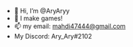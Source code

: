 - 👋 Hi, I’m @AryAryy
- 👀 I make games!
- 📫 my email: mahdi47444@gmail.com
- My Discord: Ary_Ary#2102
<!---
AryAryy/AryAryy is a ✨ special ✨ repository because its `README.md` (this file) appears on your GitHub profile.
You can click the Preview link to take a look at your changes.
--->
